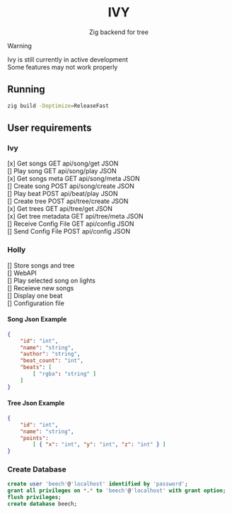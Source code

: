 <div align="center">

# IVY

Zig backend for tree

</div>

> [!WARNING]
> Ivy is still currently in active development<br>
> Some features may not work properly

## Running

```sh
zig build -Doptimize=ReleaseFast
```

## User requirements

### Ivy
[x] Get songs           GET api/song/get            JSON <br>
[] Play song            GET api/song/play           JSON <br>
[x] Get songs meta      GET api/song/meta           JSON <br>
[] Create song          POST api/song/create        JSON <br>
[] Play beat            POST api/beat/play          JSON <br>
[] Create tree          POST api/tree/create        JSON <br>
[x] Get trees           GET api/tree/get            JSON <br>
[x] Get tree metadata   GET api/tree/meta           JSON <br>
[] Receive Config File  GET api/config              JSON <br>
[] Send Config File     POST api/config             JSON <br>



### Holly
[] Store songs and tree <br>
[] WebAPI <br>
[] Play selected song on lights <br>
[] Receieve new songs <br>
[] Display one beat <br>
[] Configuration file <br>

#### Song Json Example
```json
{
    "id": "int",
    "name": "string",
    "author": "string",
    "beat_count": "int",
    "beats": [
        [ "rgba": "string" ]
    ]
}
```

#### Tree Json Example
```json
{
    "id": "int",
    "name": "string",
    "points":
        [ { "x": "int", "y": "int", "z": "int" } ]
}
```

### Create Database

```sql
create user 'beech'@'localhost' identified by 'password';
grant all privileges on *.* to 'beech'@'localhost' with grant option;
flush privileges;
create database beech;
```
